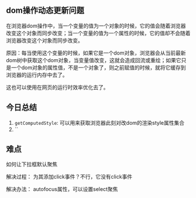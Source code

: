 ## dom操作动态更新问题

在浏览器dom操作中，当一个变量的值为一个对象的时候，它的值会随着浏览器改变这个对象而同步改变；当一个变量的值为一个属性的时候，它的值却不会随着浏览器改变这个对象而同步改变。

原因：每当使用这个变量的时候，如果它是一个dom对象，浏览器会从当前最新dom树中获取这个dom对象，当变量值改变，这就会造成回流或重绘；如果它只是一个dom对象的属性值，不是一个对象了，则之前赋值的时候，就将它缓存到浏览器的运行内存中去了。

这也可以使用在网页的运行时效率优化去了。


## 今日总结

1. `getComputedStyle`: 可以用来获取浏览器此刻对改dom的渲染style属性集合
2. ``

## 难点

如何让下拉框默认聚焦

解决过程： 为其添加click事件？不行，它没有click事件

解决办法： autofocus属性，可以设置select聚焦